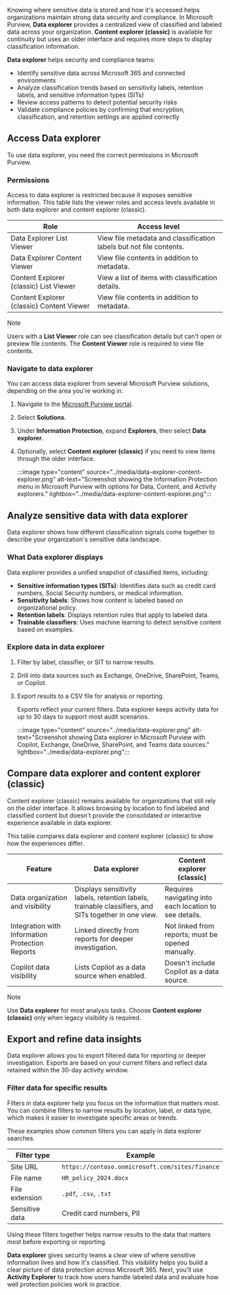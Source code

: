 Knowing where sensitive data is stored and how it's accessed helps organizations maintain strong data security and compliance. In Microsoft Purview, **Data explorer** provides a centralized view of classified and labeled data across your organization. **Content explorer (classic)** is available for continuity but uses an older interface and requires more steps to display classification information.

**Data explorer** helps security and compliance teams:

- Identify sensitive data across Microsoft 365 and connected environments
- Analyze classification trends based on sensitivity labels, retention labels, and sensitive information types (SITs)
- Review access patterns to detect potential security risks
- Validate compliance policies by confirming that encryption, classification, and retention settings are applied correctly

## Access Data explorer

To use data explorer, you need the correct permissions in Microsoft Purview.

### Permissions

Access to data explorer is restricted because it exposes sensitive information. This table lists the viewer roles and access levels available in both data explorer and content explorer (classic).

| Role | Access level  |
|-----|-----|
| Data Explorer List Viewer | View file metadata and classification labels but not file contents. |
| Data Explorer Content Viewer | View file contents in addition to metadata. |
| Content Explorer (classic) List Viewer | View a list of items with classification details. |
| Content Explorer (classic) Content Viewer | View file contents in addition to metadata. |

> [!NOTE]
> Users with a **List Viewer** role can see classification details but can't open or preview file contents. The **Content Viewer** role is required to view file contents.

### Navigate to data explorer

You can access data explorer from several Microsoft Purview solutions, depending on the area you're working in.

1. Navigate to the [Microsoft Purview portal](https://purview.microsoft.com/).
1. Select **Solutions**.
1. Under **Information Protection**, expand **Explorers**, then select **Data explorer**.
1. Optionally, select **Content explorer (classic)** if you need to view items through the older interface.

   :::image type="content" source="../media/data-explorer-content-explorer.png" alt-text="Screenshot showing the Information Protection menu in Microsoft Purview with options for Data, Content, and Activity explorers." lightbox="../media/data-explorer-content-explorer.png":::

## Analyze sensitive data with data explorer

Data explorer shows how different classification signals come together to describe your organization's sensitive data landscape.

### What Data explorer displays

Data explorer provides a unified snapshot of classified items, including:

- **Sensitive information types (SITs)**: Identifies data such as credit card numbers, Social Security numbers, or medical information.
- **Sensitivity labels**: Shows how content is labeled based on organizational policy.
- **Retention labels**: Displays retention rules that apply to labeled data.
- **Trainable classifiers**: Uses machine learning to detect sensitive content based on examples.

### Explore data in data explorer

1. Filter by label, classifier, or SIT to narrow results.
1. Drill into data sources such as Exchange, OneDrive, SharePoint, Teams, or Copilot.
1. Export results to a CSV file for analysis or reporting.

   Exports reflect your current filters. Data explorer keeps activity data for up to 30 days to support most audit scenarios.

   :::image type="content" source="../media/data-explorer.png" alt-text="Screenshot showing Data explorer in Microsoft Purview with Copilot, Exchange, OneDrive, SharePoint, and Teams data sources." lightbox="../media/data-explorer.png":::

## Compare data explorer and content explorer (classic)

Content explorer (classic) remains available for organizations that still rely on the older interface. It allows browsing by location to find labeled and classified content but doesn't provide the consolidated or interactive experience available in data explorer.

This table compares data explorer and content explorer (classic) to show how the experiences differ.

| Feature | Data explorer | Content explorer (classic) |
|-----|-----|-----|
| Data organization and visibility | Displays sensitivity labels, retention labels, trainable classifiers, and SITs together in one view. | Requires navigating into each location to see details. |
| Integration with Information Protection Reports | Linked directly from reports for deeper investigation. | Not linked from reports; must be opened manually. |
| Copilot data visibility | Lists Copilot as a data source when enabled. | Doesn't include Copilot as a data source. |

> [!NOTE]
> Use **Data explorer** for most analysis tasks. Choose **Content explorer (classic)** only when legacy visibility is required.

## Export and refine data insights

Data explorer allows you to export filtered data for reporting or deeper investigation. Exports are based on your current filters and reflect data retained within the 30-day activity window.

### Filter data for specific results

Filters in data explorer help you focus on the information that matters most. You can combine filters to narrow results by location, label, or data type, which makes it easier to investigate specific areas or trends.

These examples show common filters you can apply in data explorer searches.

| Filter type | Example |
|-----|-----|
| Site URL | `https://contoso.onmicrosoft.com/sites/finance` |
| File name | `HR_policy_2024.docx` |
| File extension | `.pdf`, `.csv`, `.txt` |
| Sensitive data | Credit card numbers, PII |

Using these filters together helps narrow results to the data that matters most before exporting or reporting.

**Data explorer** gives security teams a clear view of where sensitive information lives and how it's classified. This visibility helps you build a clear picture of data protection across Microsoft 365. Next, you'll use **Activity Explorer** to track how users handle labeled data and evaluate how well protection policies work in practice.
